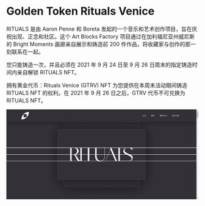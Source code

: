 # Golden Token Rituals Venice

RITUALS 是由 Aaron Penne 和 Boreta 发起的一个音乐和艺术创作项目，旨在庆祝出现、正念和社区。这个 Art Blocks Factory 项目通过在加利福尼亚州威尼斯的 Bright Moments 画廊亲自展示和铸造前 200 件作品，将收藏家与创作的那一刻联系在一起。

您只能铸造一次，并且必须在 2021 年 9 月 24 日至 9 月 26 日周末的指定铸造时间内亲自解锁 RITUALS NFT。

拥有黄金代币：Rituals Venice (GTRV) NFT 为您提供在本周末活动期间铸造 RITUALS NFT 的权利。在 2021 年 9 月 26 日之后，GTRV 代币不可兑换为 RITUALS NFT。

![nft](1662125730394.png)
